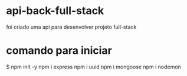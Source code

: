 # api-back-full-stack
foi criado uma api para desenvolver projeto full-stack
# comando para iniciar
$ npm init -y
npm i  express
npm i uuid
npm i mongoose
npm i nodemon